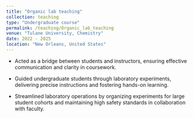 ```yaml
---
title: "Organic lab teaching"
collection: teaching
type: "Undergraduate course"
permalink: /teaching/Organic_lab_teaching
venue: "Tulane University, Chemistry"
date: 2022 - 2025
location: "New Orleans, United States"
---
```


* Acted as a bridge between students and instructors, ensuring effective communication and clarity in coursework.

* Guided undergraduate students through laboratory experiments, delivering precise instructions and fostering hands-on learning.

* Streamlined laboratory operations by organizing experiments for large student cohorts and maintaining high safety standards in collaboration with faculty.
